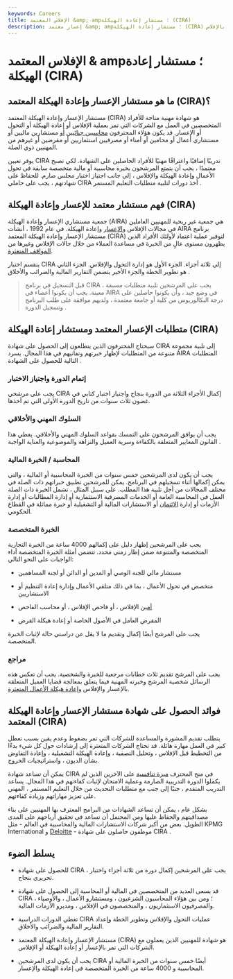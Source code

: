 ```yaml
---
keywords: Careers
title: الإفلاس المعتمد &amp; amp؛ مستشار إعادة الهيكلة (CIRA)
description: إعسار معتمد &amp; amp؛ مستشار إعادة الهيكلة (CIRA) هو شهادة للمهنيين الذين يعملون مع الشركات التي تمر بالإفلاس.
---
```


# الإفلاس المعتمد & amp؛ مستشار إعادة الهيكلة (CIRA)
## ما هو مستشار الإعسار وإعادة الهيكلة المعتمد (CIRA)؟

مستشار الإعسار وإعادة الهيكلة المعتمد (CIRA) هو شهادة مهنية متاحة للأفراد المتخصصين في العمل مع الشركات التي تمر بعملية الإفلاس أو إعادة الهيكلة أو التحول أو الإعسار. قد يكون هؤلاء المحترفون [محاسبين جنائيين](/forensicaccounting) [أو](/forensicaccounting) مستشارين ماليين أو مستشاري أعمال أو محامين أو أمناء أو مصرفيين استثماريين أو مقرضين أو غيرهم من المهنيين ذوي الصلة.

يوفر تعيين CIRA تدريبًا إضافيًا واعترافًا مهنيًا للأفراد الحاصلين على الشهادة. لكي تصبح معتمدًا ، يجب أن يتمتع المرشحون بخبرة محاسبية أو مالية متخصصة سابقة في تحول الأعمال وإعادة الهيكلة والإفلاس ، إلى جانب اجتياز اختبار مجلس صارم. للحفاظ على شهادتهم ، يجب على حاملي CIRA أخذ دورات لتلبية متطلبات التعليم المستمر .

## فهم مستشار معتمد للإعسار وإعادة الهيكلة (CIRA)

جمعية مستشاري الإعسار وإعادة الهيكلة (AIRA) هي جمعية غير ربحية للمهنيين العاملين في مجالات الإفلاس [والإعسار](/insolvency) وإعادة الهيكلة. في عام 1992 ، أنشأت AIRA برنامج مستشار الإعسار وإعادة الهيكلة المعتمد (CIRA) لتوفير عملية اعتماد لأولئك الأفراد الذين يظهرون مستوى عالٍ من الخبرة في مساعدة العملاء من خلال حالات الإفلاس وغيرها من [المواقف المتعثرة](/financial_distress).

ينقسم اختبار CIRA إلى ثلاثة أجزاء. الجزء الأول هو إدارة التحول والإفلاس. الجزء الثاني هو تطوير الخطة والجزء الأخير يتضمن التقارير المالية والضرائب والأخلاق .

> قبل التسجيل في برنامج CIRA ، يجب على المرشحين تلبية متطلبات مسبقة معينة. يجب أن يكونوا أعضاء في AIRA في وضع جيد ، وأن يكونوا حاصلين على درجة البكالوريوس من كلية أو جامعة معتمدة ، ولديهم موافقة على طلب البرنامج وتسجيل الدورة .

>

## متطلبات الإعسار المعتمد ومستشار إعادة الهيكلة (CIRA)

سيحتاج المحترفون الذين يتطلعون إلى الحصول على شهادة CIRA إلى تلبية مجموعة متنوعة من المتطلبات لإظهار خبرتهم وتفانيهم في هذا المجال. يسرد AIRA المتطلبات التالية للحصول على الشهادة .

### إتمام الدورة واجتياز الاختبار

يجب على مرشحي CIRA إكمال الأجزاء الثلاثة من الدورة بنجاح واجتياز اختبار كتابي في غضون ثلاث سنوات من تاريخ الدورة الأولى التي تم أخذها.

### السلوك المهني والأخلاقي

يجب أن يوافق المرشحون على التمسك بقواعد السلوك المهني والأخلاقي. يغطي هذا القانون المعايير المتعلقة بالكفاءة وسرية العميل والنزاهة والموضوعية والعناية الواجبة .

### المحاسبة / الخبرة المالية

يجب أن يكون لدى المرشحين خمس سنوات من الخبرة المحاسبية أو المالية ، والتي يمكن إكمالها أثناء تسجيلهم في البرنامج. يمكن للمرشحين تطبيق خبراتهم ذات الصلة في مختلف المجالات من أجل تلبية هذا المطلب. على سبيل المثال ، تشمل الخبرة ذات الصلة العمل في المحاسبة العامة أو الخدمات المصرفية الاستثمارية أو إدارة المطالبات أو إدارة الأزمات أو إدارة [الائتمان](/certified-credit-executive-cce) أو الاستشارات المالية أو التشغيلية أو خبرة مماثلة في القطاع الحكومي.

### الخبرة المتخصصة

يجب على المرشحين إظهار دليل على إكمالهم 4000 ساعة من الخبرة التجارية المتخصصة والمتنوعة ضمن إطار زمني محدد. تتضمن أمثلة الخبرة المتخصصة أداء الواجبات على النحو التالي:

- مستشار مالي للجنة الوصي أو المدين أو الدائن أو لجنة المساهمين

- متخصص في تحول الأعمال ، بما في ذلك متلقي الأعمال وإدارة إعادة التنظيم أو الاستشاريين

- [أمين](/bankruptcy-trustee) الإفلاس ، أو فاحص الإفلاس ، أو محاسب الفاحص

- المقرض العامل في الأصول الخاصة أو إعادة هيكلة القرض

يجب على المرشح أيضًا إكمال وتقديم ما لا يقل عن دراستي حالة لإثبات الخبرة المتخصصة.

### مراجع

يجب على المرشح تقديم ثلاث خطابات مرجعية للخبرة والشخصية. يجب أن تعكس هذه الرسائل شخصية المرشح وخبرته المهنية فيما يتعلق بمعالجة قضايا العميل المتعلقة بالإعسار والإفلاس [وإعادة هيكلة الأعمال المتعثرة](/restructuring).

## فوائد الحصول على شهادة مستشار الإعسار وإعادة الهيكلة المعتمد (CIRA)

يتطلب تقديم المشورة والمساعدة للشركات التي تمر بضغوط وعدم يقين بسبب تعطل كبير في العمل مهارة هائلة. قد تحتاج الشركات المتعثرة إلى إرشادات حول كل شيء بدءًا من التخطيط قبل الإفلاس ، وتحليل التصفية ، وإعادة الهيكلة التشغيلية ، وإعادة التفاوض بشأن الديون ، واستراتيجيات الخروج.

يمكن أن تساعد شهادة CIRA في منح المحترف [ميزة تنافسية](/competitive_advantage) على الآخرين الذين لم يكملوا الدورة التدريبية الصارمة وعملية الامتحان لإثبات كفاءتهم في هذا المجال. يساعد التدريب المتقدم ، جنبًا إلى جنب مع متطلبات التحديث من خلال التعليم المستمر ، المهني على تعزيز مهاراتهم وزيادة كفاءتهم.

بشكل عام ، يمكن أن تساعد الشهادات من البرامج المعترف بها المهنيين على بناء مصداقيتهم والحفاظ عليها ومن المحتمل أن تساعد في تحقيق أرباحهم على المدى الطويل. بعض من أكبر شركات الاستشارات المالية والمحاسبية في العالم - مثل KPMG International و [Deloitte](/bigfour) - موظفون حاصلون على شهادة CIRA .

## يسلط الضوء

- للحصول على شهادة CIRA ، يجب على المرشحين إكمال دورة من ثلاثة أجزاء واختبار تحريري بنجاح.

- قد يسعى العديد من المتخصصين في المالية أو المحاسبة إلى الحصول على شهادة CIRA ؛ ومن بين هؤلاء المحاسبون الشرعيون ، ومستشارو الأعمال ، والأوصياء ، والمصرفيون الاستثماريون ، والمتخصصون في الإفلاس ، ومديرو الأزمات المالية.

- تغطي الدورات الدراسية CIRA عمليات التحول والإفلاس وتطوير الخطة وإعداد التقارير المالية والضرائب والأخلاق.

- مستشار الإعسار وإعادة الهيكلة المعتمد (CIRA) هو شهادة للمهنيين الذين يعملون مع الشركات التي تمر بالإعسار أو إعادة الهيكلة أو الإفلاس.

- يجب أن يكون لدى المرشحين CIRA أيضًا خمس سنوات من الخبرة المالية أو المحاسبية و 4000 ساعة من الخبرة المتخصصة في إعادة الهيكلة والإعسار.

